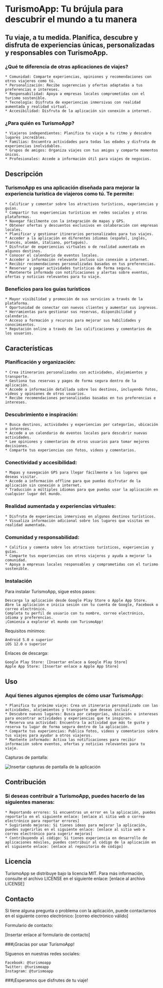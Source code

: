
# TurismoApp: Tu brújula para descubrir el mundo a tu manera

## Tu viaje, a tu medida. Planifica, descubre y disfruta de experiencias únicas, personalizadas y responsables con TurismoApp.

### ¿Qué te diferencia de otras aplicaciones de viajes?

    * Comunidad: Comparte experiencias, opiniones y recomendaciones con otros viajeros como tú.
    * Personalización: Recibe sugerencias y ofertas adaptadas a tus preferencias e intereses.
    * Responsabilidad: Apoya a empresas locales comprometidas con el turismo sostenible.
    * Tecnología: Disfruta de experiencias inmersivas con realidad aumentada y realidad virtual.
    * Accesibilidad: Disfruta de la aplicación sin conexión a internet.

### ¿Para quién es TurismoApp?

    * Viajeros independientes: Planifica tu viaje a tu ritmo y descubre lugares increíbles.
    * Familias: Encuentra actividades para todas las edades y disfruta de experiencias inolvidables.
    * Grupos de amigos: Organiza viajes con tus amigos y comparte momentos únicos.
    * Profesionales: Accede a información útil para viajes de negocios.

## Descripción


### TurismoApp es una aplicación diseñada para mejorar la experiencia turística de viajeros como tú. Te permite:

    * Calificar y comentar sobre los atractivos turísticos, experiencias y guías.
    * Compartir tus experiencias turísticas en redes sociales y otras plataformas.
    * Navegar fácilmente con la integración de mapas y GPS.
    * Obtener ofertas y descuentos exclusivos en colaboración con empresas locales.
    * Planificar y gestionar itinerarios personalizados para tus viajes.
    * Acceder a la aplicación en diferentes idiomas (español, inglés, francés, alemán, italiano, portugués).
    * Disfrutar de experiencias virtuales o de realidad aumentada en algunos destinos.
    * Conocer el calendario de eventos locales.
    * Acceder a información relevante incluso sin conexión a internet.
    * Recibir recomendaciones personalizadas basadas en tus preferencias.
    * Reservar y pagar actividades turísticas de forma segura.
    * Mantenerte informado con notificaciones y alertas sobre eventos, ofertas y noticias relevantes para tu viaje.

### Beneficios para los guías turísticos

    * Mayor visibilidad y promoción de sus servicios a través de la plataforma.
    * Oportunidad de conectar con nuevos clientes y aumentar sus ingresos.
    * Herramientas para gestionar sus reservas, disponibilidad y calendario.
    * Acceso a formación y recursos para mejorar sus habilidades y conocimientos.
    * Reputación online a través de las calificaciones y comentarios de los usuarios.

## Características

### Planificación y organización:

    * Crea itinerarios personalizados con actividades, alojamientos y transporte.
    * Gestiona tus reservas y pagos de forma segura dentro de la aplicación.
    * Accede a información detallada sobre los destinos, incluyendo fotos, videos y opiniones de otros usuarios.
    * Recibe recomendaciones personalizadas basadas en tus preferencias e intereses.

### Descubrimiento e inspiración:

    * Busca destinos, actividades y experiencias por categorías, ubicación o intereses.
    * Accede a un calendario de eventos locales para descubrir nuevas actividades.
    * Lee opiniones y comentarios de otros usuarios para tomar mejores decisiones.
    * Comparte tus experiencias con fotos, videos y comentarios.

### Conectividad y accesibilidad:

    * Mapas y navegación GPS para llegar fácilmente a los lugares que deseas visitar.
    * Accede a información offline para que puedas disfrutar de la aplicación sin conexión a internet.
    * Traducción a múltiples idiomas para que puedas usar la aplicación en cualquier lugar del mundo.

### Realidad aumentada y experiencias virtuales:

    * Disfruta de experiencias inmersivas en algunos destinos turísticos.
    * Visualiza información adicional sobre los lugares que visitas en realidad aumentada.

### Comunidad y responsabilidad:

    * Califica y comenta sobre los atractivos turísticos, experiencias y guías.
    * Comparte tus experiencias con otros viajeros y ayuda a mejorar la comunidad.
    * Apoya a empresas locales responsables y comprometidas con el turismo sostenible.

### Instalación

Para instalar TurismoApp, sigue estos pasos:

    Descarga la aplicación desde Google Play Store o Apple App Store.
    Abre la aplicación e inicia sesión con tu cuenta de Google, Facebook o correo electrónico.
    Completa tu perfil de usuario con tu nombre, correo electrónico, idioma y preferencias.
    ¡Comienza a explorar el mundo con TurismoApp!

Requisitos mínimos:

    Android 5.0 o superior
    iOS 12.0 o superior

Enlaces de descarga:

    Google Play Store: [Insertar enlace a Google Play Store]
    Apple App Store: [Insertar enlace a Apple App Store]

## Uso

### Aquí tienes algunos ejemplos de cómo usar TurismoApp:

    * Planifica tu próximo viaje: Crea un itinerario personalizado con las actividades, alojamientos y transporte que deseas incluir.
    * Descubre nuevos lugares: Busca por categorías, ubicación o intereses para encontrar actividades y experiencias que te inspiren.
    * Reserva una actividad: Encuentra la actividad que más te guste y reserva tu lugar de forma segura dentro de la aplicación.
    * Comparte tus experiencias: Publica fotos, videos y comentarios sobre tus viajes para ayudar a otros viajeros.
    * Mantente informado: Activa las notificaciones para recibir información sobre eventos, ofertas y noticias relevantes para tu viaje.

Capturas de pantalla:

![Insertar capturas de pantalla de la aplicación]()

## Contribución

### Si deseas contribuir a TurismoApp, puedes hacerlo de las siguientes maneras:

    * Reportando errores: Si encuentras un error en la aplicación, puedes reportarlo en el siguiente enlace: [enlace al sitio web o correo electrónico para reportar errores]
    * Sugiriendo mejoras: Si tienes ideas para mejorar la aplicación, puedes sugerirlas en el siguiente enlace: [enlace al sitio web o correo electrónico para sugerir mejoras]
    * Contribuyendo al código: Si tienes experiencia en desarrollo de aplicaciones móviles, puedes contribuir al código de la aplicación en el siguiente enlace: [enlace al repositorio de código]

## Licencia

TurismoApp se distribuye bajo la licencia MIT. Para más información, consulte el archivo LICENSE en el siguiente enlace: [enlace al archivo LICENSE]

## Contacto

Si tiene alguna pregunta o problema con la aplicación, puede contactarnos en el siguiente correo electrónico: [correo electrónico válido]

Formulario de contacto:

[Insertar enlace al formulario de contacto]

###¡Gracias por usar TurismoApp!

Síguenos en nuestras redes sociales:

    Facebook: @turismoapp
    Twitter: @turismoapp
    Instagram: @turismoapp

###¡Esperamos que disfrutes de tu viaje!
